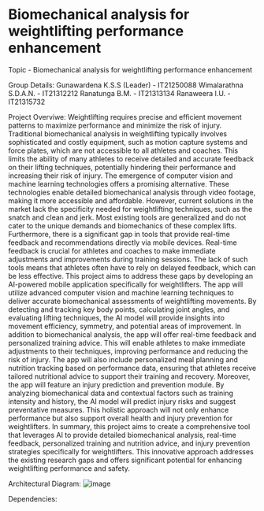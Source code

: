 # Biomechanical analysis for weightlifting performance enhancement

Topic - Biomechanical analysis for weightlifting performance 
        enhancement

Group Details:
Gunawardena K.S.S (Leader) - IT21250088
Wimalarathna S.D.A.N.      - IT21312212 
Ranatunga B.M.             - IT21313134 
Ranaweera I.U.             - IT21315732

Project Overviwe:    Weightlifting requires precise and efficient movement patterns to maximize performance and minimize the risk of injury. Traditional biomechanical analysis in weightlifting typically involves 
                     sophisticated and costly equipment, such as motion capture systems and force plates, which are not accessible to all athletes and coaches. This limits the ability of many athletes to receive                       detailed and accurate feedback on their lifting techniques, potentially hindering their performance and increasing their risk of injury.
                     The emergence of computer vision and machine learning technologies offers a promising alternative. These technologies enable detailed biomechanical analysis through video footage, making it                        more accessible and affordable. However, current solutions in the market lack the specificity needed for weightlifting techniques, such as the snatch and clean and jerk. Most existing tools 
                     are generalized and do not cater to the unique demands and biomechanics of these complex lifts.
                     Furthermore, there is a significant gap in tools that provide real-time feedback and recommendations directly via mobile devices. Real-time feedback is crucial for athletes and coaches to                          make immediate adjustments and improvements during training sessions. The lack of such tools means that athletes often have to rely on delayed feedback, which can be less effective.
                     This project aims to address these gaps by developing an AI-powered mobile application specifically for weightlifters. The app will utilize advanced computer vision and machine learning                            techniques to deliver accurate biomechanical assessments of weightlifting movements. By detecting and tracking key body points, calculating joint angles, and evaluating lifting techniques,                         the AI model will provide insights into movement efficiency, symmetry, and potential areas of improvement.
                     In addition to biomechanical analysis, the app will offer real-time feedback and personalized training advice. This will enable athletes to make immediate adjustments to their techniques, 
                     improving performance and reducing the risk of injury. The app will also include personalized meal planning and nutrition tracking based on performance data, ensuring that athletes receive 
                     tailored nutritional advice to support their training and recovery.
                     Moreover, the app will feature an injury prediction and prevention module. By analyzing biomechanical data and contextual factors such as training intensity and history, the AI model will 
                     predict injury risks and suggest preventative measures. This holistic approach will not only enhance performance but also support overall health and injury prevention for weightlifters.
                     In summary, this project aims to create a comprehensive tool that leverages AI to provide detailed biomechanical analysis, real-time feedback, personalized training and nutrition advice, and 
                     injury prevention strategies specifically for weightlifters. This innovative approach addresses the existing research gaps and offers significant potential for enhancing weightlifting 
                     performance and safety.

Architectural Diagram: ![image](https://github.com/user-attachments/assets/251b463b-f036-4535-8a3a-098dfdbcd0c9)

Dependencies:
